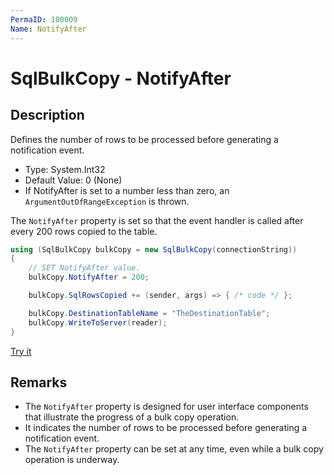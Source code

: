 ```yaml
---
PermaID: 100009
Name: NotifyAfter
---
```


# SqlBulkCopy - NotifyAfter

## Description
Defines the number of rows to be processed before generating a notification event.

- Type: System.Int32
- Default Value: 0 (None)
- If NotifyAfter is set to a number less than zero, an `ArgumentOutOfRangeException` is thrown.

The `NotifyAfter` property is set so that the event handler is called after every 200 rows copied to the table.

```csharp
using (SqlBulkCopy bulkCopy = new SqlBulkCopy(connectionString))
{
    // SET NotifyAfter value.
    bulkCopy.NotifyAfter = 200;

    bulkCopy.SqlRowsCopied += (sender, args) => { /* code */ };

    bulkCopy.DestinationTableName = "TheDestinationTable";
    bulkCopy.WriteToServer(reader);
}
```

[Try it](https://dotnetfiddle.net/IhQ00C)

## Remarks

 - The `NotifyAfter` property is designed for user interface components that illustrate the progress of a bulk copy operation. 
 - It indicates the number of rows to be processed before generating a notification event. 
 - The `NotifyAfter` property can be set at any time, even while a bulk copy operation is underway. 
